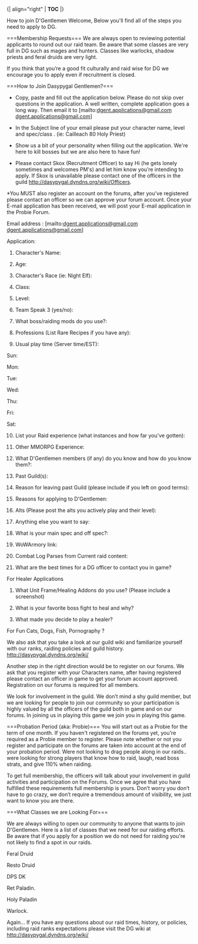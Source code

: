 {| align="right"
  | __TOC__
  |}

How to join D'Gentlemen
Welcome, Below you'll find all of the steps you need to apply to DG.

===Membership Requests===
We are always open to reviewing potential applicants to round out our raid team. Be aware that some classes are very full in DG such as mages and hunters. Classes like warlocks, shadow priests and feral druids are very light.

If you think that you’re a good fit culturally and raid wise for DG we encourage you to apply even if recruitment is closed.

===How to Join Dasypygal Gentlemen?===

* Copy, paste and fill out the application below. Please do not skip over questions in the application. A well written, complete application goes a long way. Then email it to [mailto:dgent.applications@gmail.com dgent.applications@gmail.com]

* In the Subject line of your email please put your character name, level and spec/class . (ie: Cailleach 80 Holy Priest)

* Show us a bit of your personality when filling out the application. We're here to kill bosses but we are also here to have fun!

* Please contact Skox (Recruitment Officer) to say Hi (he gets lonely sometimes and welcomes PM's) and let him know you’re intending to apply. If Skox is unavailable please contact one of the officers in the guild http://dasypygal.dyndns.org/wiki/Officers.

*You MUST also register an account on the forums, after you've registered please contact an officer so we can approve your forum account. Once your E-mail application has been received, we will post your E-mail application in the Probie Forum.


Email address : [mailto:dgent.applications@gmail.com dgent.applications@gmail.com]

Application:

1) Character's Name:

2) Age:

3) Character's Race (ie: Night Elf):

4) Class:

5) Level:

6) Team Speak 3 (yes/no):

7) What boss/raiding mods do you use?:

8) Professions (List Rare Recipes if you have any):

9) Usual play time (Server time/EST):

Sun:

Mon:

Tue:

Wed:

Thu:

Fri:

Sat:

10) List your Raid experience (what instances and how far you've gotten):

11) Other MMORPG Experience:

12) What D'Gentlemen members (if any) do you know and how do you know them?:

13) Past Guild(s):

14) Reason for leaving past Guild (please include if you left on good terms):

15) Reasons for applying to D'Gentlemen:

16) Alts (Please post the alts you actively play and their level):

17) Anything else you want to say:

18) What is your main spec and off spec?:

19) WoWArmory link:

20) Combat Log Parses from Current raid content:

21) What are the best times for a DG officer to contact you in game?

For Healer Applications

1) What Unit Frame/Healing Addons do you use? (Please include a screenshot)

2) What is your favorite boss fight to heal and why?

3) What made you decide to play a healer?


For Fun
Cats, Dogs, Fish, Pornography ?


We also ask that you take a look at our guild wiki and familiarize yourself with our ranks, raiding policies and guild history.
http://dasypygal.dyndns.org/wiki/

Another step in the right direction would be to register on our forums. We ask that you register with your Characters name, after having registered please contact an officer in game to get your forum account approved. Registration on our forums is required for all members.

We look for involvement in the guild. We don’t mind a shy guild member, but we are looking for people to join our community so your participation is highly valued by all the officers of the guild both in game and on our forums. In joining us in playing this game we join you in playing this game.

===Probation Period (aka: Probie)===
You will start out as a Probie for the term of one month. If you haven't registered on the forums yet, you're required as a Probie member to register. Please note whether or not you register and participate on the forums are taken into account at the end of your probation period. Were not looking to drag people along in our raids.. were looking for strong players that know how to raid, laugh, read boss strats, and give 110% when raiding.


To get full membership, the officers will talk about your involvement in guild activities and participation on the Forums. Once we agree that you have fulfilled these requirements full membership is yours. Don’t worry you don’t have to go crazy, we don’t require a tremendous amount of visibility, we just want to know you are there.

===What Classes we are Looking For===

We are always willing to open our community to anyone that wants to join D'Gentlemen. Here is a list of classes that we need for our raiding efforts. Be aware that if you apply for a position we do not need for raiding you're not likely to find a spot in our raids.

Feral Druid

Resto Druid

DPS DK

Ret Paladin.

Holy Paladin

Warlock.

Again...
If you have any questions about our raid times, history, or policies, including raid ranks expectations please visit the DG wiki at http://dasypygal.dyndns.org/wiki/
